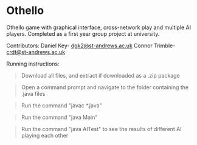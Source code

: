 # Othello
Othello game with graphical interface, cross-network play and multiple AI players. Completed as a first year group project at university.

Contributors: 
Daniel Key- dgk2@st-andrews.ac.uk
Connor Trimble- crdt@st-andrews.ac.uk

Running instructions: 

> Download all files, and extract if downloaded as a .zip package

> Open a command prompt and navigate to the folder containing the .java files

> Run the command "javac *.java"

> Run the command "java Main"

> Run the command "java AITest" to see the results of different AI playing each other
